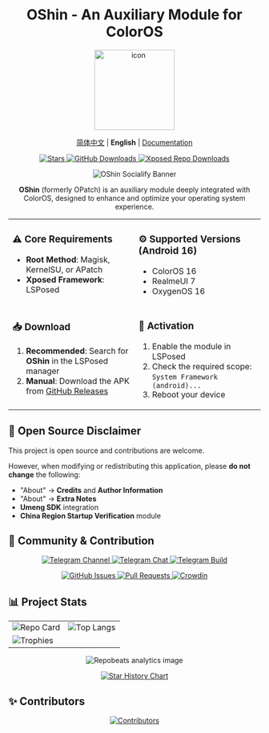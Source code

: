<div align="center">

# OShin - An Auxiliary Module for ColorOS

<img src="https://github.com/suqi8/OPatch/blob/e9cb9e2af53b728e5e2d2d00429a90f10a3384dc/app/src/main/ic_launcher1-playstore.png?raw=true" width="160" height="160" style="display: block; margin: 0 auto;" alt="icon">

[简体中文](./README.md) | **English** | [Documentation](https://oshin.mikusignal.top/)

<div>
  <a href="https://github.com/suqi8/OPatch/stargazers">
    <img alt="Stars" src="https://img.shields.io/github/stars/suqi8/OPatch?style=for-the-badge&logo=github">
  </a>
  <a href="https://github.com/suqi8/OPatch/releases">
    <img alt="GitHub Downloads" src="https://img.shields.io/github/downloads/suqi8/OPatch/total?style=for-the-badge&logo=github&label=GitHub">
  </a>
  <a href="https://modules.lsposed.org/module/com.suqi8.oshin">
    <img alt="Xposed Repo Downloads" src="https://img.shields.io/github/downloads/Xposed-Modules-Repo/com.suqi8.oshin/total?style=for-the-badge&label=Xposed%20Repo&color=orange">
  </a>
</div>

<p></p>

![OShin Socialify Banner](https://socialify.git.ci/suqi8/OPatch/image?font=Rokkitt&forks=1&issues=1&language=1&name=1&owner=1&pattern=Brick%20Wall&pulls=1&stargazers=1&theme=Auto)

</div>

<div align="center">
  <p>
    <b>OShin</b> (formerly OPatch) is an auxiliary module deeply integrated with ColorOS, designed to enhance and optimize your operating system experience.
  </p>
</div>

<table align="center" width="100%" style="border: none;">
  <tr>
    <td width="50%" valign="top">
      <h3>⚠️ Core Requirements</h3>
      <ul>
        <li><b>Root Method</b>: Magisk, KernelSU, or APatch</li>
        <li><b>Xposed Framework</b>: LSPosed</li>
      </ul>
    </td>
    <td width="50%" valign="top">
      <h3>⚙️ Supported Versions (Android 16)</h3>
      <ul>
        <li>ColorOS 16</li>
        <li>RealmeUI 7</li>
        <li>OxygenOS 16</li>
      </ul>
    </td>
  </tr>
  <tr>
    <td width="50%" valign="top">
      <h3>📥 Download</h3>
      <ol>
        <li><b>Recommended</b>: Search for <b>OShin</b> in the LSPosed manager</li>
        <li><b>Manual</b>: Download the APK from <a href="https://github.com/suqi8/OPatch/releases">GitHub Releases</a></li>
      </ol>
    </td>
    <td width="50%" valign="top">
      <h3>🚀 Activation</h3>
      <ol>
        <li>Enable the module in LSPosed</li>
        <li>Check the required scope: <code>System Framework (android)...</code></li>
        <li>Reboot your device</li>
      </ol>
    </td>
  </tr>
</table>

## 📜 Open Source Disclaimer

This project is open source and contributions are welcome.

However, when modifying or redistributing this application, please **do not change** the following:

- "About" → **Credits** and **Author Information**
- "About" → **Extra Notes**
- **Umeng SDK** integration
- **China Region Startup Verification** module

## 💬 Community & Contribution

<div align="center">
  <p>
    <a href="https://t.me/OPatchA">
      <img alt="Telegram Channel" src="https://img.shields.io/badge/Official_Channel-2CA5E0?style=for-the-badge&logo=telegram&logoColor=white">
    </a>
    <a href="https://t.me/OPatchB">
      <img alt="Telegram Chat" src="https://img.shields.io/badge/Discussion_Group-2CA5E0?style=for-the-badge&logo=telegram&logoColor=white">
    </a>
    <a href="https://t.me/OPatchC">
      <img alt="Telegram Build" src="https://img.shields.io/badge/Auto_Builds-2CA5E0?style=for-the-badge&logo=telegram&logoColor=white">
    </a>
  </p>
  <p>
    <a href="https://github.com/suqi8/OPatch/issues">
      <img alt="GitHub Issues" src="https://img.shields.io/badge/Report_an_Issue-181717?style=for-the-badge&logo=github&logoColor=white">
    </a>
    <a href="https://github.com/suqi8/OPatch/pulls">
      <img alt="Pull Requests" src="https://img.shields.io/badge/Pull_Requests-181717?style=for-the-badge&logo=github&logoColor=white">
    </a>
    <a href="https://zh.crowdin.com/project/opatch">
      <img alt="Crowdin" src="https://img.shields.io/badge/Help_Translate-2E374A?style=for-the-badge&logo=crowdin&logoColor=white">
    </a>
  </p>
</div>

## 📊 Project Stats

<div align="center">
<table width="100%" style="border: none;">
  <tr>
    <td width="50%" valign="top">
      <picture>
        <source media="(prefers-color-scheme: dark)" srcset="https://github-readme-stats.vercel.app/api/pin/?username=suqi8&repo=OPatch&show_owner=true&theme=catppuccin_mocha&border_color=302D41&icon_color=cba6f7&title_color=cba6f7&text_color=cad3f5">
        <source media="(prefers-color-scheme: light)" srcset="https://github-readme-stats.vercel.app/api/pin/?username=suqi8&repo=OPatch&show_owner=true&theme=catppuccin_latte&border_color=e0e0e0&icon_color=8839ef&title_color=4c4f69&text_color=4c4f69">
        <img alt="Repo Card" src="https://github-readme-stats.vercel.app/api/pin/?username=suqi8&repo=OPatch&show_owner=true&theme=catppuccin_latte&border_color=e0e0e0&icon_color=8839ef&title_color=4c4f69&text_color=4c4f69">
      </picture>
    </td>
    <td width="50%" valign="top">
      <picture>
        <source media="(prefers-color-scheme: dark)" srcset="https://github-readme-stats.vercel.app/api/top-langs/?username=suqi8&repo=OPatch&layout=compact&theme=catppuccin_mocha&border_color=302D41&title_color=cba6f7&text_color=cad3f5">
        <source media="(prefers-color-scheme: light)" srcset="https://github-readme-stats.vercel.app/api/top-langs/?username=suqi8&repo=OPatch&layout=compact&theme=catppuccin_latte&border_color=e0e0e0&title_color=4c4f69&text_color=4c4f69">
        <img alt="Top Langs" src="https://github-readme-stats.vercel.app/api/top-langs/?username=suqi8&repo=OPatch&layout=compact&theme=catppuccin_latte&border_color=e0e0e0&title_color=4c4f69&text_color=4c4f69">
      </picture>
    </td>
  </tr>
  <tr>
    <td colspan="2">
      <picture>
        <source media="(prefers-color-scheme: dark)" srcset="https://github-readme-trophy.vercel.app/?username=suqi8&theme=radical&no-frame=true&no-bg=true&margin-w=4&column=7">
        <source media="(prefers-color-scheme: light)" srcset="https://github-readme-trophy.vercel.app/?username=suqi8&theme=flat&no-frame=true&no-bg=true&margin-w=4&column=7">
        <img alt="Trophies" src="https://github-readme-trophy.vercel.app/?username=suqi8&theme=flat&no-frame=true&no-bg=true&margin-w=4&column=7">
      </picture>
    </td>
  </tr>
</table>

<img src="https://repobeats.axiom.co/api/embed/cc78ce423b8c1fe1ca2dfdc4ce580bc1fa8bfd62.svg" alt="Repobeats analytics image"/>

[![Star History Chart](https://api.star-history.com/svg?repos=suqi8/OPatch&type=Date)](https://star-history.com/#suqi8/OPatch&Date)

</div>

## ✨ Contributors

<div align="center">
  <a href="https://github.com/suqi8/OPatch/graphs/contributors">
    <img src="https://contrib.rocks/image?repo=suqi8/OPatch" alt="Contributors"/>
  </a>
</div>
